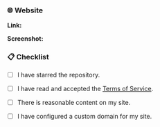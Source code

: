 <!--

⚠️ Please spend time reviewing your application before submitting. | 请在提交申请之前仔细检查。

-->



### 🌐 Website
<!--

🔗 Please provide the link and a screenshot of your site so that we can add the CNAME record for you. | 请提供您站点的链接和截图，以便我们为其添加 CNAME。

-->

**Link:** 

**Screenshot:** 



### 📋 Checklist
<!--

✅ You have to tick all the boxes by changing `- [ ]` into `- [x]`. | 请将以下所有的 `- [ ]` 改成 `- [x]`。

-->

- [ ] I have starred the repository.
- [ ] I have read and accepted the [Terms of Service](https://github.com/katorlys/rweb.site/blob/main/Terms-of-Service.md).
- [ ] There is reasonable content on my site.
- [ ] I have configured a custom domain for my site. <!-- Tutorial: https://github.com/katorlys/rweb.site/wiki -->



<!--

🥳 We'll inform you if there are any issues with your application. If everything is fine, we'll merge your request within 3 days. Thank you for your patience. | 如果您的请求没有任何问题，我们将会在 3 日内通过。若有，我们会告知您修改。感谢您的申请。

-->
